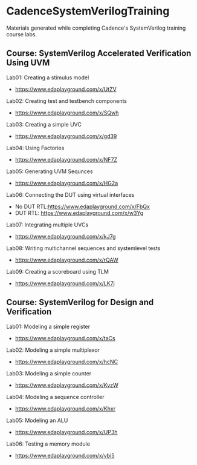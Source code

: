 # CadenceSystemVerilogTraining
Materials generated while completing Cadence's SystemVerilog training course labs.  

## Course: SystemVerilog Accelerated Verification Using UVM
 
Lab01: Creating a stimulus model  
* https://www.edaplayground.com/x/UtZV

Lab02: Creating test and testbench components  
* https://www.edaplayground.com/x/SQwh

Lab03: Creating a simple UVC  
* https://www.edaplayground.com/x/gd39

Lab04: Using Factories  
* https://www.edaplayground.com/x/NF7Z

Lab05: Generating UVM Sequnces  
* https://www.edaplayground.com/x/HG2a

Lab06:  Connecting the DUT using virtual interfaces  
* No DUT RTL:https://www.edaplayground.com/x/FbQx  
* DUT RTL: https://www.edaplayground.com/x/w3Yg

Lab07:  Integrating multiple UVCs  
* https://www.edaplayground.com/x/kJ7g

Lab08:  Writing multichannel sequences and systemlevel tests  
* https://www.edaplayground.com/x/rQAW

Lab09: Creating a scoreboard using TLM  
* https://www.edaplayground.com/x/LK7j

## Course: SystemVerilog for Design and Verification

Lab01: Modeling a simple register  
* https://www.edaplayground.com/x/taCs

Lab02: Modeling a simple multiplexor  
* https://www.edaplayground.com/x/hcNC

Lab03: Modeling a simple counter  
* https://www.edaplayground.com/x/KvzW

Lab04: Modeling a sequence controller   
* https://www.edaplayground.com/x/Khxr

Lab05: Modeling an ALU  
* https://www.edaplayground.com/x/UP3h

Lab06: Testing a memory module  
* https://www.edaplayground.com/x/vbi5
